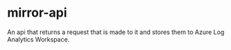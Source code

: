 # mirror-api
An api that returns a request that is made to it and stores them to Azure Log Analytics Workspace.

